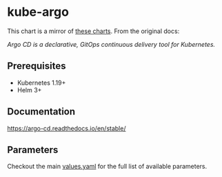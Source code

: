 # kube-argo

This chart is a mirror of [these charts](https://github.com/argoproj/argo-helm/tree/main/charts).
From the original docs:

_Argo CD is a declarative, GitOps continuous delivery tool for Kubernetes._

## Prerequisites

- Kubernetes 1.19+
- Helm 3+

## Documentation

https://argo-cd.readthedocs.io/en/stable/

## Parameters

Checkout the main [values.yaml](./values.yaml) for the full list of available parameters.

